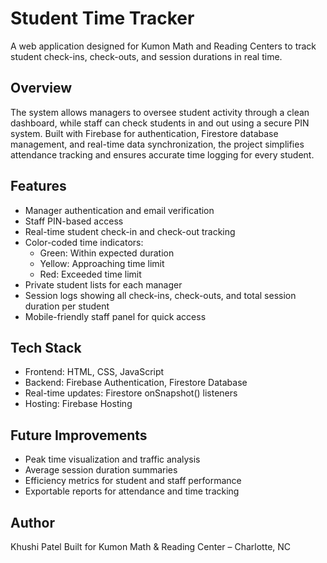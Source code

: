 # Student Time Tracker

A web application designed for Kumon Math and Reading Centers to track student check-ins, check-outs, and session durations in real time.

## Overview
The system allows managers to oversee student activity through a clean dashboard, while staff can check students in and out using a secure PIN system. Built with Firebase for authentication, Firestore database management, and real-time data synchronization, the project simplifies attendance tracking and ensures accurate time logging for every student.

## Features
- Manager authentication and email verification
- Staff PIN-based access
- Real-time student check-in and check-out tracking
- Color-coded time indicators:
  - Green: Within expected duration
  - Yellow: Approaching time limit
  - Red: Exceeded time limit
- Private student lists for each manager
- Session logs showing all check-ins, check-outs, and total session duration per student
- Mobile-friendly staff panel for quick access

## Tech Stack
- Frontend: HTML, CSS, JavaScript
- Backend: Firebase Authentication, Firestore Database
- Real-time updates: Firestore onSnapshot() listeners
- Hosting: Firebase Hosting

## Future Improvements
- Peak time visualization and traffic analysis
- Average session duration summaries
- Efficiency metrics for student and staff performance
- Exportable reports for attendance and time tracking

## Author
Khushi Patel
Built for Kumon Math & Reading Center – Charlotte, NC  
